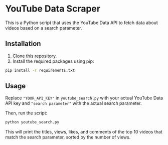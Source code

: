 # YouTube Data Scraper

This is a Python script that uses the YouTube Data API to fetch data about videos based on a search parameter.

## Installation

1. Clone this repository.
2. Install the required packages using pip:

```bash
pip install -r requirements.txt
```

## Usage

Replace `"YOUR_API_KEY"` in `youtube_search.py` with your actual YouTube Data API key and `"search parameter"` with the actual search parameter.

Then, run the script:

```bash
python youtube_search.py
```

This will print the titles, views, likes, and comments of the top 10 videos that match the search parameter, sorted by the number of views.
